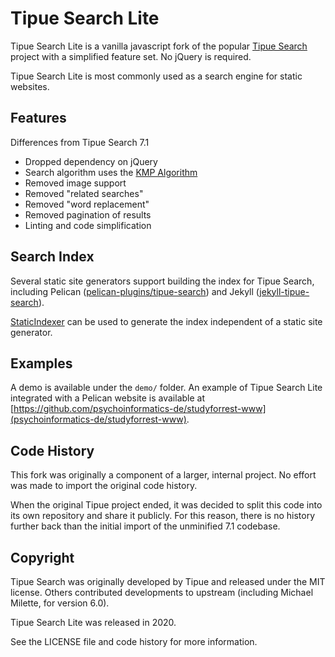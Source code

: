 # Tipue Search Lite

Tipue Search Lite is a vanilla javascript fork of the popular [Tipue Search](https://github.com/michael-milette/Tipue-Search)
project with a simplified feature set. No jQuery is required.

Tipue Search Lite is most commonly used as a search engine for static websites.

## Features

Differences from Tipue Search 7.1

* Dropped dependency on jQuery
* Search algorithm uses the [KMP Algorithm](https://en.wikipedia.org/wiki/Knuth%E2%80%93Morris%E2%80%93Pratt_algorithm)
* Removed image support
* Removed "related searches"
* Removed "word replacement"
* Removed pagination of results
* Linting and code simplification


## Search Index

Several static site generators support building the index for Tipue Search,
including Pelican ([pelican-plugins/tipue-search](https://github.com/pelican-plugins/tipue-search))
and Jekyll ([jekyll-tipue-search](https://github.com/jekylltools/jekyll-tipue-search)).

[StaticIndexer](https://github.com/MaxBittker/StaticIndexer) can be used to
generate the index independent of a static site generator.


## Examples

A demo is available under the `demo/` folder. An example of Tipue Search Lite
integrated with a Pelican website is available at [https://github.com/psychoinformatics-de/studyforrest-www](psychoinformatics-de/studyforrest-www).


## Code History

This fork was originally a component of a larger, internal project. No effort
was made to import the original code history.

When the original Tipue project ended, it was decided to split this code into
its own repository and share it publicly. For this reason, there is no history
further back than the initial import of the unminified 7.1 codebase.


## Copyright

Tipue Search was originally developed by Tipue and released under the MIT
license. Others contributed developments to upstream (including Michael Milette,
for version 6.0).

Tipue Search Lite was released in 2020.

See the LICENSE file and code history for more information.
